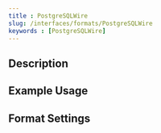 ```yaml
---
title : PostgreSQLWire
slug: /interfaces/formats/PostgreSQLWire
keywords : [PostgreSQLWire]
---
```


## Description

## Example Usage

## Format Settings